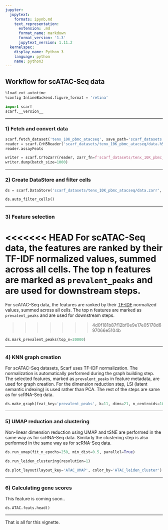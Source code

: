 ```yaml
---
jupyter:
  jupytext:
    formats: ipynb,md
    text_representation:
      extension: .md
      format_name: markdown
      format_version: '1.3'
      jupytext_version: 1.11.2
  kernelspec:
    display_name: Python 3
    language: python
    name: python3
---
```


## Workflow for scATAC-Seq data

```python
%load_ext autotime
%config InlineBackend.figure_format = 'retina'

import scarf
scarf.__version__
```

---
### 1) Fetch and convert data

```python
scarf.fetch_dataset('tenx_10K_pbmc_atacseq', save_path='scarf_datasets')
reader = scarf.CrH5Reader('scarf_datasets/tenx_10K_pbmc_atacseq/data.h5', 'atac')
reader.assayFeats
```

```python
writer = scarf.CrToZarr(reader, zarr_fn=f'scarf_datasets/tenx_10K_pbmc_atacseq/data.zarr', chunk_size=(1000, 2000))
writer.dump(batch_size=1000)
```

---
### 2) Create DataStore and filter cells

```python
ds = scarf.DataStore('scarf_datasets/tenx_10K_pbmc_atacseq/data.zarr', nthreads=4)
```

```python
ds.auto_filter_cells()
```

---
### 3) Feature selection

<<<<<<< HEAD
For scATAC-Seq data, the features are ranked by their TF-IDF normalized values, summed across all cells. The top n features are marked as `prevalent_peaks` and are used for downstream steps.
=======
For scATAC-Seq data, the features are ranked by their [TF-IDF](https://en.wikipedia.org/wiki/Tf-idf) normalized values, summed across all cells. The top n features are marked as `prevalent_peaks` and are used for downstream steps.
>>>>>>> 4d0f181b87f12bf0e9e17e05178d697066e5104b

```python
ds.mark_prevalent_peaks(top_n=20000)
```

---
### 4) KNN graph creation

For scATAC-Seq datasets, Scarf uses TF-IDF normalization. The normalization is automatically performed during the graph building step. The selected features, marked as `prevalent_peaks` in feature metadata, are used for graph creation. For the dimension reduction step, LSI (latent semantic indexing) is used rather than PCA. The rest of the steps are same as for scRNA-Seq data.

```python
ds.make_graph(feat_key='prevalent_peaks', k=11, dims=21, n_centroids=1000)
```

<!-- #region -->
---
### 5) UMAP reduction and clustering


Non-linear dimension reduction using UMAP and tSNE are performed in the same way as for scRNA-Seq data. Similarly the clustering step is also performed in the same way as for scRNA-Seq data.
<!-- #endregion -->

```python
ds.run_umap(fit_n_epochs=250, min_dist=0.5, parallel=True)
```

```python
ds.run_leiden_clustering(resolution=1)
```

```python
ds.plot_layout(layout_key='ATAC_UMAP', color_by='ATAC_leiden_cluster')
```

---
### 6) Calculating gene scores

This feature is coming soon..

```python
ds.ATAC.feats.head()
```

---
That is all for this vignette.
